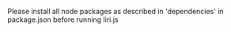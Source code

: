 Please install all node packages as described in 'dependencies' in package.json before running liri.js